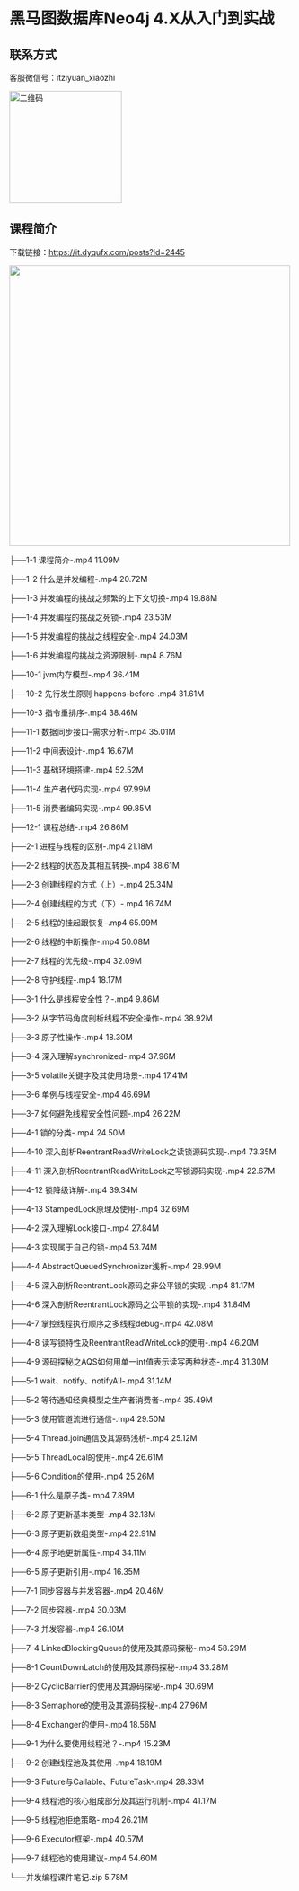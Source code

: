 # 黑马图数据库Neo4j 4.X从入门到实战

## 联系方式

客服微信号：itziyuan_xiaozhi

<img src="https://ziyuanyun.oss-cn-guangzhou.aliyuncs.com/common/20240614073449/666b82192834a.jpg" width="200" height="200" alt="二维码">

## 课程简介

下载链接：https://it.dyqufx.com/posts?id=2445

<img src="https://ziyuanyun.oss-cn-guangzhou.aliyuncs.com/yun/20240515184000/664491005ceee.jpg" width="500" alt="">

  

 ├──1-1 课程简介-.mp4 11.09M

 ├──1-2 什么是并发编程-.mp4 20.72M

 ├──1-3 并发编程的挑战之频繁的上下文切换-.mp4 19.88M

 ├──1-4 并发编程的挑战之死锁-.mp4 23.53M

 ├──1-5 并发编程的挑战之线程安全-.mp4 24.03M

 ├──1-6 并发编程的挑战之资源限制-.mp4 8.76M

 ├──10-1 jvm内存模型-.mp4 36.41M

 ├──10-2 先行发生原则 happens-before-.mp4 31.61M

 ├──10-3 指令重排序-.mp4 38.46M

 ├──11-1 数据同步接口&#8211;需求分析-.mp4 35.01M

 ├──11-2 中间表设计-.mp4 16.67M

 ├──11-3 基础环境搭建-.mp4 52.52M

 ├──11-4 生产者代码实现-.mp4 97.99M

 ├──11-5 消费者编码实现-.mp4 99.85M

 ├──12-1 课程总结-.mp4 26.86M

 ├──2-1 进程与线程的区别-.mp4 21.18M

 ├──2-2 线程的状态及其相互转换-.mp4 38.61M

 ├──2-3 创建线程的方式（上）-.mp4 25.34M

 ├──2-4 创建线程的方式（下）-.mp4 16.74M

 ├──2-5 线程的挂起跟恢复-.mp4 65.99M

 ├──2-6 线程的中断操作-.mp4 50.08M

 ├──2-7 线程的优先级-.mp4 32.09M

 ├──2-8 守护线程-.mp4 18.17M

 ├──3-1 什么是线程安全性？-.mp4 9.86M

 ├──3-2 从字节码角度剖析线程不安全操作-.mp4 38.92M

 ├──3-3 原子性操作-.mp4 18.30M

 ├──3-4 深入理解synchronized-.mp4 37.96M

 ├──3-5 volatile关键字及其使用场景-.mp4 17.41M

 ├──3-6 单例与线程安全-.mp4 46.69M

 ├──3-7 如何避免线程安全性问题-.mp4 26.22M

 ├──4-1 锁的分类-.mp4 24.50M

 ├──4-10 深入剖析ReentrantReadWriteLock之读锁源码实现-.mp4 73.35M

 ├──4-11 深入剖析ReentrantReadWriteLock之写锁源码实现-.mp4 22.67M

 ├──4-12 锁降级详解-.mp4 39.34M

 ├──4-13 StampedLock原理及使用-.mp4 32.69M

 ├──4-2 深入理解Lock接口-.mp4 27.84M

 ├──4-3 实现属于自己的锁-.mp4 53.74M

 ├──4-4 AbstractQueuedSynchronizer浅析-.mp4 28.99M

 ├──4-5 深入剖析ReentrantLock源码之非公平锁的实现-.mp4 81.17M

 ├──4-6 深入剖析ReentrantLock源码之公平锁的实现-.mp4 31.84M

 ├──4-7 掌控线程执行顺序之多线程debug-.mp4 42.08M

 ├──4-8 读写锁特性及ReentrantReadWriteLock的使用-.mp4 46.20M

 ├──4-9 源码探秘之AQS如何用单一int值表示读写两种状态-.mp4 31.30M

 ├──5-1 wait、notify、notifyAll-.mp4 31.14M

 ├──5-2 等待通知经典模型之生产者消费者-.mp4 35.49M

 ├──5-3 使用管道流进行通信-.mp4 29.50M

 ├──5-4 Thread.join通信及其源码浅析-.mp4 25.12M

 ├──5-5 ThreadLocal的使用-.mp4 26.61M

 ├──5-6 Condition的使用-.mp4 25.26M

 ├──6-1 什么是原子类-.mp4 7.89M

 ├──6-2 原子更新基本类型-.mp4 32.13M

 ├──6-3 原子更新数组类型-.mp4 22.91M

 ├──6-4 原子地更新属性-.mp4 34.11M

 ├──6-5 原子更新引用-.mp4 16.35M

 ├──7-1 同步容器与并发容器-.mp4 20.46M

 ├──7-2 同步容器-.mp4 30.03M

 ├──7-3 并发容器-.mp4 26.10M

 ├──7-4 LinkedBlockingQueue的使用及其源码探秘-.mp4 58.29M

 ├──8-1 CountDownLatch的使用及其源码探秘-.mp4 33.28M

 ├──8-2 CyclicBarrier的使用及其源码探秘-.mp4 30.69M

 ├──8-3 Semaphore的使用及其源码探秘-.mp4 27.96M

 ├──8-4 Exchanger的使用-.mp4 18.56M

 ├──9-1 为什么要使用线程池？-.mp4 15.23M

 ├──9-2 创建线程池及其使用-.mp4 18.19M

 ├──9-3 Future与Callable、FutureTask-.mp4 28.33M

 ├──9-4 线程池的核心组成部分及其运行机制-.mp4 41.17M

 ├──9-5 线程池拒绝策略-.mp4 26.21M

 ├──9-6 Executor框架-.mp4 40.57M

 ├──9-7 线程池的使用建议-.mp4 54.60M

 └──并发编程课件笔记.zip 5.78M

  